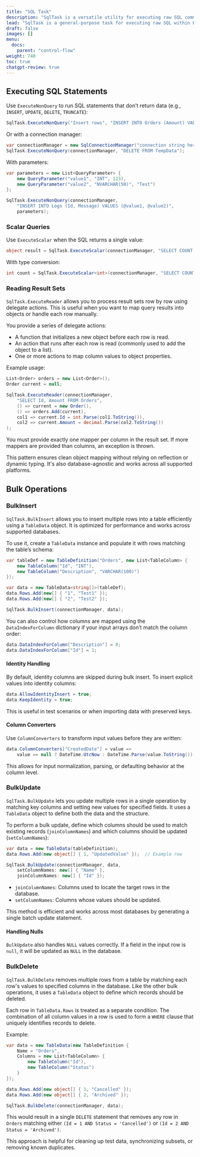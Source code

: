 ```yaml
---
title: "SQL Task"
description: "SqlTask is a versatile utility for executing raw SQL commands within ETLBox workflows. It supports non-query execution, scalar results, row-by-row reading, and bulk operations."
lead: "SqlTask is a general-purpose task for executing raw SQL within ETLBox workflows. It supports direct SQL execution, scalar queries, reading result sets, and batch operations such as bulk insert, update, and delete. It’s especially useful when you need full control over the executed SQL while keeping the ADO.NET boilerplate out of your code."
draft: false
images: []
menu:
  docs:
    parent: "control-flow"
weight: 740
toc: true
chatgpt-review: true
---
```


## Executing SQL Statements

Use `ExecuteNonQuery` to run SQL statements that don’t return data (e.g., `INSERT`, `UPDATE`, `DELETE`, `TRUNCATE`):

```csharp
SqlTask.ExecuteNonQuery("Insert rows", "INSERT INTO Orders (Amount) VALUES (100)");
```

Or with a connection manager:

```csharp
var connectionManager = new SqlConnectionManager("connection string here");
SqlTask.ExecuteNonQuery(connectionManager, "DELETE FROM TempData");
```

With parameters:

```csharp
var parameters = new List<QueryParameter> {
    new QueryParameter("value1", "INT", 123),
    new QueryParameter("value2", "NVARCHAR(50)", "Test")
};

SqlTask.ExecuteNonQuery(connectionManager,
    "INSERT INTO Logs (Id, Message) VALUES (@value1, @value2)",
    parameters);
```

### Scalar Queries

Use `ExecuteScalar` when the SQL returns a single value:

```csharp
object result = SqlTask.ExecuteScalar(connectionManager, "SELECT COUNT(*) FROM Orders");
```

With type conversion:

```csharp
int count = SqlTask.ExecuteScalar<int>(connectionManager, "SELECT COUNT(*) FROM Orders");
```

### Reading Result Sets

`SqlTask.ExecuteReader` allows you to process result sets row by row using delegate actions. This is useful when you want to map query results into objects or handle each row manually.

You provide a series of delegate actions:

- A function that initializes a new object before each row is read.
- An action that runs after each row is read (commonly used to add the object to a list).
- One or more actions to map column values to object properties.

Example usage:

```csharp
List<Order> orders = new List<Order>();
Order current = null;

SqlTask.ExecuteReader(connectionManager,
    "SELECT Id, Amount FROM Orders",
    () => current = new Order(),
    () => orders.Add(current),
    col1 => current.Id = int.Parse(col1.ToString()),
    col2 => current.Amount = decimal.Parse(col2.ToString())
);
```

You must provide exactly one mapper per column in the result set. If more mappers are provided than columns, an exception is thrown.

This pattern ensures clean object mapping without relying on reflection or dynamic typing. It's also database-agnostic and works across all supported platforms.



## Bulk Operations

### BulkInsert

`SqlTask.BulkInsert` allows you to insert multiple rows into a table efficiently using a `TableData` object. It is optimized for performance and works across supported databases.

To use it, create a `TableData` instance and populate it with rows matching the table’s schema:

```csharp
var tableDef = new TableDefinition("Orders", new List<TableColumn> {
    new TableColumn("Id", "INT"),
    new TableColumn("Description", "VARCHAR(100)")
});

var data = new TableData<string[]>(tableDef);
data.Rows.Add(new[] { "1", "Test1" });
data.Rows.Add(new[] { "2", "Test2" });

SqlTask.BulkInsert(connectionManager, data);
```

You can also control how columns are mapped using the `DataIndexForColumn` dictionary if your input arrays don’t match the column order:

```csharp
data.DataIndexForColumn["Description"] = 0;
data.DataIndexForColumn["Id"] = 1;
```

#### Identity Handling

By default, identity columns are skipped during bulk insert. To insert explicit values into identity columns:

```csharp
data.AllowIdentityInsert = true;
data.KeepIdentity = true;
```

This is useful in test scenarios or when importing data with preserved keys.

#### Column Converters

Use `ColumnConverters` to transform input values before they are written:

```csharp
data.ColumnConverters["CreatedDate"] = value =>
    value == null ? DateTime.UtcNow : DateTime.Parse(value.ToString());
```

This allows for input normalization, parsing, or defaulting behavior at the column level.

### BulkUpdate

`SqlTask.BulkUpdate` lets you update multiple rows in a single operation by matching key columns and setting new values for specified fields. It uses a `TableData` object to define both the data and the structure.

To perform a bulk update, define which columns should be used to match existing records (`joinColumnNames`) and which columns should be updated (`setColumnNames`):

```csharp
var data = new TableData(tableDefinition);
data.Rows.Add(new object[] { 1, "UpdatedValue" });  // Example row

SqlTask.BulkUpdate(connectionManager, data,
    setColumnNames: new[] { "Name" },
    joinColumnNames: new[] { "Id" });
```

- `joinColumnNames`: Columns used to locate the target rows in the database.
- `setColumnNames`: Columns whose values should be updated.

This method is efficient and works across most databases by generating a single batch update statement.

#### Handling Nulls

`BulkUpdate` also handles `NULL` values correctly. If a field in the input row is `null`, it will be updated as `NULL` in the database.


### BulkDelete

`SqlTask.BulkDelete` removes multiple rows from a table by matching each row's values to specified columns in the database. Like the other bulk operations, it uses a `TableData` object to define which records should be deleted.

Each row in `TableData.Rows` is treated as a separate condition. The combination of all column values in a row is used to form a `WHERE` clause that uniquely identifies records to delete.

Example:

```csharp
var data = new TableData(new TableDefinition {
    Name = "Orders",
    Columns = new List<TableColumn> {
        new TableColumn("Id"),
        new TableColumn("Status")
    }
});

data.Rows.Add(new object[] { 1, "Cancelled" });
data.Rows.Add(new object[] { 2, "Archived" });

SqlTask.BulkDelete(connectionManager, data);
```

This would result in a single `DELETE` statement that removes any row in `Orders` matching either `(Id = 1 AND Status = 'Cancelled')` or `(Id = 2 AND Status = 'Archived')`.

This approach is helpful for cleaning up test data, synchronizing subsets, or removing known duplicates.

